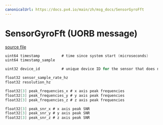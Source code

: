 ```yaml
---
canonicalUrl: https://docs.px4.io/main/zh/msg_docs/SensorGyroFft
---
```


# SensorGyroFft (UORB message)



[source file](https://github.com/PX4/PX4-Autopilot/blob/release/1.14/msg/SensorGyroFft.msg)

```c
uint64 timestamp          # time since system start (microseconds)
uint64 timestamp_sample

uint32 device_id          # unique device ID for the sensor that does not change between power cycles

float32 sensor_sample_rate_hz
float32 resolution_hz

float32[3] peak_frequencies_x # x axis peak frequencies
float32[3] peak_frequencies_y # y axis peak frequencies
float32[3] peak_frequencies_z # z axis peak frequencies

float32[3] peak_snr_x # x axis peak SNR
float32[3] peak_snr_y # y axis peak SNR
float32[3] peak_snr_z # z axis peak SNR

```
